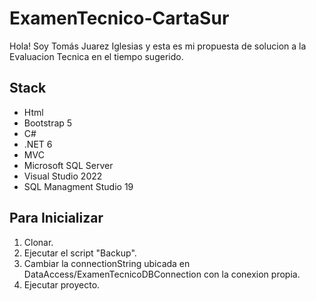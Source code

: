 # ExamenTecnico-CartaSur
Hola! Soy Tomás Juarez Iglesias y esta es mi propuesta de solucion a la Evaluacion Tecnica en el tiempo sugerido.
## Stack
- Html
- Bootstrap 5
- C#
- .NET 6
- MVC 
- Microsoft SQL Server
- Visual Studio 2022
- SQL Managment Studio 19

## Para Inicializar
1.  Clonar.
1. Ejecutar el script "Backup".
1. Cambiar la connectionString ubicada en DataAccess/ExamenTecnicoDBConnection con la conexion propia.
1. Ejecutar proyecto.
